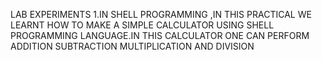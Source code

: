 LAB EXPERIMENTS 
  1.IN SHELL PROGRAMMING ,IN THIS PRACTICAL WE LEARNT HOW TO MAKE A SIMPLE CALCULATOR USING SHELL PROGRAMMING LANGUAGE.IN THIS CALCULATOR ONE CAN PERFORM ADDITION SUBTRACTION MULTIPLICATION AND DIVISION
